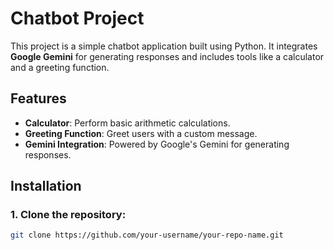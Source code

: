 # Chatbot Project

This project is a simple chatbot application built using Python. It integrates **Google Gemini** for generating responses and includes tools like a calculator and a greeting function.

## Features

- **Calculator**: Perform basic arithmetic calculations.
- **Greeting Function**: Greet users with a custom message.
- **Gemini Integration**: Powered by Google's Gemini for generating responses.

## Installation

### 1. Clone the repository:
```bash
git clone https://github.com/your-username/your-repo-name.git
